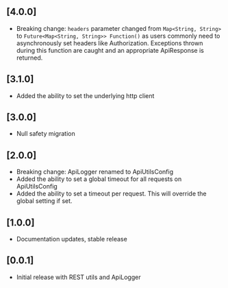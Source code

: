 ## [4.0.0]
* Breaking change: `headers` parameter changed from `Map<String, String>` to 
`Future<Map<String, String>> Function()` as users commonly need to asynchronously set headers like 
Authorization. Exceptions thrown during this function are caught and an appropriate ApiResponse is 
returned.

## [3.1.0]

* Added the ability to set the underlying http client

## [3.0.0]

* Null safety migration

## [2.0.0]

* Breaking change: ApiLogger renamed to ApiUtilsConfig
* Added the ability to set a global timeout for all requests on ApiUtilsConfig
* Added the ability to set a timeout per request. This will override the global setting if set.

## [1.0.0]

* Documentation updates, stable release

## [0.0.1]

* Initial release with REST utils and ApiLogger
